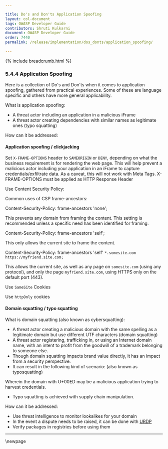 ```yaml
---

title: Do's and Don'ts Application Spoofing
layout: col-document
tags: OWASP Developer Guide
contributors: Shruti Kulkarni
document: OWASP Developer Guide
order: 7440
permalink: /release/implementation/dos_donts/application_spoofing/

---
```


{% include breadcrumb.html %}

### 5.4.4 Application Spoofing

Here is a collection of Do's and Don'ts when it comes to application spoofing, gathered from practical experiences.
Some of these are language specific and others have more general applicability.

What is application spoofing:

* A threat actor including an application in a malicious iFrame
* A threat actor creating dependencies with similar names as legitimate ones (typo squatting)

How can it be addressed:

#### Application spoofing / clickjacking

Set `X-FRAME-OPTIONS` header to `SAMEORIGIN` or `DENY`, depending on what the business requirement is
for rendering the web page.
This will help prevent a malicious actor including your application in an iFrame to capture credentials/exfiltrate data.
As a caveat, this will not work with Meta Tags. X-FRAME-OPTIONS must be applied as HTTP Response Header

Use Content Security Policy:

Common uses of CSP frame-ancestors:

Content-Security-Policy: frame-ancestors 'none';

This prevents any domain from framing the content. This setting is recommended unless a specific need
has been identified for framing.

Content-Security-Policy: frame-ancestors 'self';

This only allows the current site to frame the content.

Content-Security-Policy: frame-ancestors 'self' `*.somesite.com https://myfriend.site.com;`

This allows the current site, as well as any page on `somesite.com` (using any protocol),
and only the page `myfriend.site.com`, using HTTPS only on the default port (443).

Use `SameSite` Cookies

Use `httpOnly` cookies

#### Domain squatting / typo squatting

What is domain squatting (also known as cybersquatting):

* A threat actor creating a malicious domain with the same spelling as a legitimate domain
    but use different UTF characters (domain squatting)
* A threat actor registering, trafficking in, or using an Internet domain name,
    with an intent to profit from the goodwill of a trademark belonging to someone else.
* Though domain squatting impacts brand value directly, it has an impact from a security perspective.
* It can result in the following kind of scenario: (also known as typosquatting)

Wherein the domain with U+00ED may be a malicious application trying to harvest credentials.

* Typo squatting is achieved with supply chain manipulation.

How can it be addressed:

* Use threat intelligence to monitor lookalikes for your domain
* In the event a dispute needs to be raised, it can be done with [URDP][urdp]
* Verify packages in registries before using them

----

[urdp]: https://www.icann.org/resources/pages/help/dndr/udrp-en

\newpage
